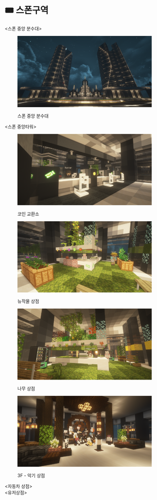 # 🎟️ 스폰구역

<스폰 중앙 분수대>

<figure><img src="../../../.gitbook/assets/2022-08-15_00.18.16 (2).png" alt=""><figcaption><p>스폰 중앙 분수대</p></figcaption></figure>

<스폰 중앙타워>

<figure><img src="../../../.gitbook/assets/2022-08-15_00.51.12.png" alt=""><figcaption><p>코인 교환소</p></figcaption></figure>

<figure><img src="../../../.gitbook/assets/2022-08-15_00.50.45.png" alt=""><figcaption><p>뉴작물 상점</p></figcaption></figure>

<figure><img src="../../../.gitbook/assets/2022-08-15_00.51.39.png" alt=""><figcaption><p>나무 상점</p></figcaption></figure>

<figure><img src="../../../.gitbook/assets/2022-08-31_17.25.17.png" alt=""><figcaption><p>3F - 악기 상점</p></figcaption></figure>

<자동차 상점>\
<유저상점>
